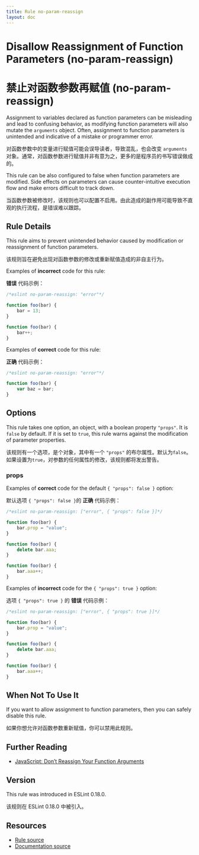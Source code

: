 ```yaml
---
title: Rule no-param-reassign
layout: doc
---
```

<!-- Note: No pull requests accepted for this file. See README.md in the root directory for details. -->

# Disallow Reassignment of Function Parameters (no-param-reassign)

# 禁止对函数参数再赋值 (no-param-reassign)

Assignment to variables declared as function parameters can be misleading and lead to confusing behavior, as modifying function parameters will also mutate the `arguments` object. Often, assignment to function parameters is unintended and indicative of a mistake or programmer error.

对函数参数中的变量进行赋值可能会误导读者，导致混乱，也会改变 `arguments` 对象。通常，对函数参数进行赋值并非有意为之，更多的是程序员的书写错误做成的。

This rule can be also configured to false when function parameters are modified. Side effects on parameters can cause counter-intuitive execution flow and make errors difficult to track down.

当函数参数被修改时，该规则也可以配置不启用。由此造成的副作用可能导致不直观的执行流程，是错误难以跟踪。

## Rule Details

This rule aims to prevent unintended behavior caused by modification or reassignment of function parameters.

该规则旨在避免出现对函数参数的修改或重新赋值造成的非自主行为。

Examples of **incorrect** code for this rule:

**错误** 代码示例：

```js
/*eslint no-param-reassign: "error"*/

function foo(bar) {
    bar = 13;
}

function foo(bar) {
    bar++;
}
```

Examples of **correct** code for this rule:

**正确** 代码示例：

```js
/*eslint no-param-reassign: "error"*/

function foo(bar) {
    var baz = bar;
}
```

## Options

This rule takes one option, an object, with a boolean property `"props"`. It is `false` by default. If it is set to `true`, this rule warns against the modification of parameter properties.

该规则有一个选项，是个对象，其中有一个 `"props"` 的布尔属性。默认为`false`。如果设置为`true`，对参数的任何属性的修改，该规则都将发出警告。

### props

Examples of **correct** code for the default `{ "props": false }` option:

默认选项 `{ "props": false }`的 **正确** 代码示例：

```js
/*eslint no-param-reassign: ["error", { "props": false }]*/

function foo(bar) {
    bar.prop = "value";
}

function foo(bar) {
    delete bar.aaa;
}

function foo(bar) {
    bar.aaa++;
}
```

Examples of **incorrect** code for the `{ "props": true }` option:

选项 `{ "props": true }` 的 **错误** 代码示例：

```js
/*eslint no-param-reassign: ["error", { "props": true }]*/

function foo(bar) {
    bar.prop = "value";
}

function foo(bar) {
    delete bar.aaa;
}

function foo(bar) {
    bar.aaa++;
}
```

## When Not To Use It

If you want to allow assignment to function parameters, then you can safely disable this rule.

如果你想允许对函数参数重新赋值，你可以禁用此规则。

## Further Reading

* [JavaScript: Don’t Reassign Your Function Arguments](http://spin.atomicobject.com/2011/04/10/javascript-don-t-reassign-your-function-arguments/)

## Version

This rule was introduced in ESLint 0.18.0.

该规则在 ESLint 0.18.0 中被引入。

## Resources

* [Rule source](https://github.com/eslint/eslint/tree/master/lib/rules/no-param-reassign.js)
* [Documentation source](https://github.com/eslint/eslint/tree/master/docs/rules/no-param-reassign.md)
